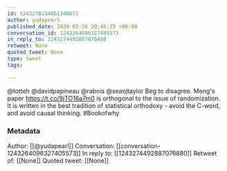 ```yaml
---
id: 1243278154061340672
author: yudapearl
published_date: 2020-03-26 20:46:25 +00:00
conversation_id: 1243264096327405573
in_reply_to: 1243274492887076880
retweet: None
quoted_tweet: None
type: tweet
tags:

---
```


@totteh @davidpapineau @rabois @seanjtaylor Beg to disagree. Meng's paper https://t.co/9jTO16a7m0 is orthogonal to the issue of randomization. It is written in the best tradition of statistical orthodoxy - avoid the C-word, and avoid causal thinking. #Bookofwhy

### Metadata

Author: [[@yudapearl]]
Conversation: [[conversation-1243264096327405573]]
In reply to: [[1243274492887076880]]
Retweet of: [[None]]
Quoted tweet: [[None]]

